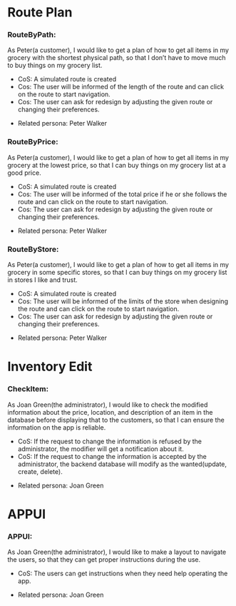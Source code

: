 # Route Plan
### RouteByPath:
As Peter(a customer), I would like to get a plan of how to get all items in my grocery with the shortest physical path, so that I don’t have to move much to buy things on my grocery list.

- CoS: A simulated route is created
- Cos: The user will be informed of the length of the route and can click on the route to start navigation.
- Cos: The user can ask for redesign by adjusting the given route or changing their preferences.

+ Related persona: Peter Walker

### RouteByPrice:
As Peter(a customer), I would like to get a plan of how to get all items in my grocery at the lowest price, so that I can buy things on my grocery list at a good price.

- CoS: A simulated route is created
- Cos: The user will be informed of the total price if he or she follows the route and can click on the route to start navigation.
- Cos: The user can ask for redesign by adjusting the given route or changing their preferences.

+ Related persona: Peter Walker

### RouteByStore:
As Peter(a customer), I would like to get a plan of how to get all items in my grocery in some specific stores, so that I can buy things on my grocery list in stores I like and trust.

- CoS: A simulated route is created
- Cos: The user will be informed of the limits of the store when designing the route and can click on the route to start navigation.
- Cos: The user can ask for redesign by adjusting the given route or changing their preferences.

+ Related persona: Peter Walker

# Inventory Edit
### CheckItem:
As Joan Green(the administrator), I would like to check the modified information about the price, location, and description of an item in the database before displaying that to the customers, so that I can ensure the information on the app is reliable.

- CoS: If the request to change the information is refused by the administrator, the modifier will get a notification about it.
- CoS: If the request to change the information is accepted by the administrator, the backend database will modify as the wanted(update, create, delete).

+ Related persona: Joan Green

# APPUI
### APPUI:
As Joan Green(the administrator), I would like to make a layout to navigate the users, so that they can get proper instructions during the use.

- CoS: The users can get instructions when they need help operating the app.

+ Related persona: Joan Green

